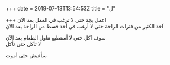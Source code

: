 +++
date = 2019-07-13T13:54:53Z
title = "ل"

+++ 
اعمل بجد حتى لا ترغب في العمل بعد الآن     
آخذ الكثير من فترات الراحة حتى لا أرغب في أخذ قسط من الراحة بعد الآن   
   
سوف آكل حتى لا أستطيع تناول الطعام بعد الآن   
لا تأكل حتى تأكل   
   
سأعيش حتى أموت  
